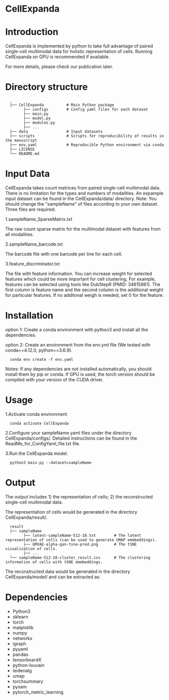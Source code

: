 # CellExpanda
# Introduction
CellExpanda is implemented by python to take full advantage of paired single-cell multimodal data for holistic representation of cells. Running CellExpanda on GPU is recommended if available.

For more details, please check our publication later.


# Directory structure
      .
      ├── CellExpanda          # Main Python package
            ├── configs        # Config yaml files for each dataset 
            ├── main.py
            ├── model.py
            ├── modules.py
            ├── ...  
      ├── data                 # Input datasets
      ├── scripts              # Scripts for reproducibility of results in the manuscript
      ├── env.yaml             # Reproducible Python environment via conda
      ├── LICENSE
      └── README.md



# Input Data
CellExpanda takes count matrices from paired single-cell multimodal data. There is no limitation for the types and numbers of modalities.
An expample input dataset can be found in the CellExpanda/data/ directory. Note: You should change the "sampleName" of files according to your own dataset.
Three files are required:

1.sampleName_SparseMatrix.txt 

The raw count sparse matrix for the multimodal dataset with features from all modalities.

2.sampleName_barcode.txt  

The barcode file with one barcode per line for each cell.

3.feature_discriminator.txt  

The file with feature information. You can increase weight for selected features which could be more important for cell clustering. For example, features can be selected using tools like DubStepR (PMID: 34615861). The first column is feature name and the second column is the additional weight for particular features. If no additonal weigh is needed, set 0 for the feature.



# Installation
option 1:
Create a conda environment with python3 and install all the dependencies.

option 2:
Create an environment from the env.yml file (We tested with conda==4.12.0, python==3.6.9).

      conda env create -f env.yaml

Notes: 
If any dependencies are not installed automatically, you should install them by pip or conda.
If GPU is used, the torch version should be compiled with your version of the CUDA driver.


# Usage
1.Activate conda environment

      conda activate CellExpanda

2.Configure your sampleName.yaml files under the directory CellExpanda/configs/. Detailed instructions can be found in the ReadMe_for_ConfigYaml_file.txt file.

3.Run the CellExpanda model.

      python3 main.py --dataset=sampleName


# Output 
The output includes 1) the representation of cells; 2) the reconstructed single-cell multimodal data.

The representation of cells would be generated in the directory CellExpanda/result/.

      result
      ├── sampleName                                
            ├── latent-sampleName-512-10.txt        # The latent representation of cells (can be used to generate UMAP emmbeddings).
            ├── GMVAE-alpha-gan-tsne-pred.png       # The tSNE visualization of cells. 
            ├── ...  
      └── sampleName-512-10-cluster_result.csv      # The clustering information of cells with tSNE emmbeddings. 
      
The reconstructed data would be generated in the directory CellExpanda/model/ and can be extracted as: 
      

# Dependencies
+ Python3
+ sklearn
+ torch
+ matplotlib
+ numpy
+ networkx
+ igraph
+ pyyaml
+ pandas
+ tensorboardX
+ python-louvain
+ leidenalg
+ umap
+ torchsummary
+ pysam
+ pytorch_metric_learning
